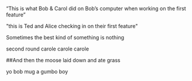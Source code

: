 
 “This is what Bob & Carol did on Bob’s computer when working on the first feature”

 "this is Ted and Alice checking in on their first feature"


Sometimes the best kind of something is nothing

second round carole carole carole

##And then the moose laid down and ate grass

yo bob mug a gumbo boy